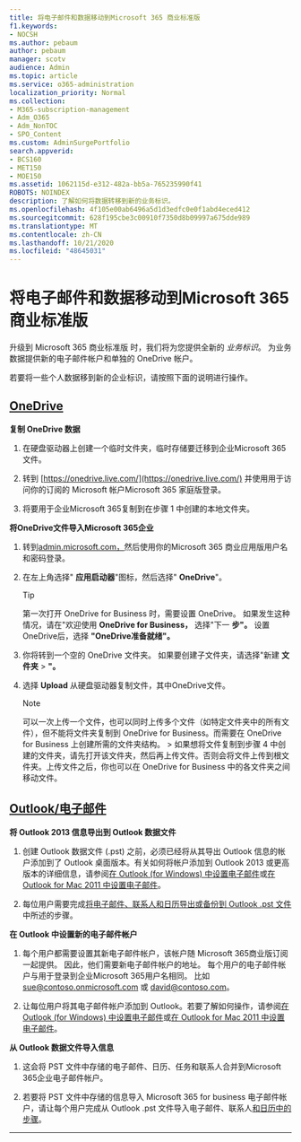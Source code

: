 ```yaml
---
title: 将电子邮件和数据移动到Microsoft 365 商业标准版
f1.keywords:
- NOCSH
ms.author: pebaum
author: pebaum
manager: scotv
audience: Admin
ms.topic: article
ms.service: o365-administration
localization_priority: Normal
ms.collection:
- M365-subscription-management
- Adm_O365
- Adm_NonTOC
- SPO_Content
ms.custom: AdminSurgePortfolio
search.appverid:
- BCS160
- MET150
- MOE150
ms.assetid: 1062115d-e312-482a-bb5a-765235990f41
ROBOTS: NOINDEX
description: 了解如何将数据转移到新的业务标识。
ms.openlocfilehash: 4f105e00ab6496a5d1d3edfc0e0f1abd4eced412
ms.sourcegitcommit: 628f195cbe3c00910f7350d8b09997a675dde989
ms.translationtype: MT
ms.contentlocale: zh-CN
ms.lasthandoff: 10/21/2020
ms.locfileid: "48645031"
---
```

# <a name="move-email-and-data-to-microsoft-365-business-standard"></a>将电子邮件和数据移动到Microsoft 365 商业标准版

升级到 Microsoft 365 商业标准版 时，我们将为您提供全新的 *业务标识*。 为业务数据提供新的电子邮件帐户和单独的 OneDrive 帐户。 
  
若要将一些个人数据移到新的企业标识，请按照下面的说明进行操作。
  
## <a name="onedrive"></a>[OneDrive](#tab/OneDrive)
  
 **复制 OneDrive 数据**
1. 在硬盘驱动器上创建一个临时文件夹，临时存储要迁移到企业Microsoft 365文件。
    
2. 转到 [https://onedrive.live.com/](https://onedrive.live.com/) 并使用用于访问你的订阅的 Microsoft 帐户Microsoft 365 家庭版登录。 
    
3. 将要用于企业Microsoft 365复制到在步骤 1 中创建的本地文件夹。
    
 **将OneDrive文件导入Microsoft 365企业**
1. 转到[admin.microsoft.com，](https://go.microsoft.com/fwlink/?LinkId=816877)然后使用你的Microsoft 365 商业应用版用户名和密码登录。 
    
2. 在左上角选择" **应用启动器**"图标，然后选择" **OneDrive**"。
  
    > [!TIP]
    > 第一次打开 OneDrive for Business 时，需要设置 OneDrive。 如果发生这种情况，请在"欢迎使用 **OneDrive for Business，** 选择"下一 **步"。** 设置OneDrive后，选择 **"OneDrive准备就绪"。** 
  
3. 你将转到一个空的 OneDrive 文件夹。 如果要创建子文件夹，请选择"新建 **文件夹** \> **"。**

4. 选择 **Upload** 从硬盘驱动器复制文件，其中OneDrive文件。 
  
    > [!NOTE]
    >  可以一次上传一个文件，也可以同时上传多个文件（如特定文件夹中的所有文件），但不能将文件夹复制到 OneDrive for Business。而需要在 OneDrive for Business 上创建所需的文件夹结构。 >  如果想将文件复制到步骤 4 中创建的文件夹，请先打开该文件夹，然后再上传文件。否则会将文件上传到根文件夹。上传文件之后，你也可以在 OneDrive for Business 中的各文件夹之间移动文件。 
  
## <a name="outlookemail"></a>[Outlook/电子邮件](#tab/Outlook)
  
 **将 Outlook 2013 信息导出到 Outlook 数据文件**
1. 创建 Outlook 数据文件 (.pst) 之前，必须已经将从其导出 Outlook 信息的帐户添加到了 Outlook 桌面版本。有关如何将帐户添加到 Outlook 2013 或更高版本的详细信息，请参阅[在 Outlook (for Windows) 中设置电子邮件](https://support.microsoft.com/office/6e27792a-9267-4aa4-8bb6-c84ef146101b)或[在 Outlook for Mac 2011 中设置电子邮件](https://support.microsoft.com/office/de372dc4-9648-4044-a76c-e8a60e178d54)。
    
2. 每位用户需要完成[将电子邮件、联系人和日历导出或备份到 Outlook .pst 文件](https://support.microsoft.com/office/14252b52-3075-4e9b-be4e-ff9ef1068f91)中所述的步骤。
    
 **在 Outlook 中设置新的电子邮件帐户**
1. 每个用户都需要设置其新电子邮件帐户，该帐户随 Microsoft 365商业版订阅一起提供。 因此，他们需要新电子邮件帐户的地址。 每个用户的电子邮件帐户与用于登录到企业Microsoft 365用户名相同。 比如 sue@contoso.onmicrosoft.com 或 david@contoso.com。
    
2. 让每位用户将其电子邮件帐户添加到 Outlook。若要了解如何操作，请参阅[在 Outlook (for Windows) 中设置电子邮件](https://support.microsoft.com/office/6e27792a-9267-4aa4-8bb6-c84ef146101b)或[在 Outlook for Mac 2011 中设置电子邮件](https://support.microsoft.com/office/de372dc4-9648-4044-a76c-e8a60e178d54)。
    
 **从 Outlook 数据文件导入信息**
1. 这会将 PST 文件中存储的电子邮件、日历、任务和联系人合并到Microsoft 365企业电子邮件帐户。
    
2. 若要将 PST 文件中存储的信息导入 Microsoft 365 for business 电子邮件帐户，请让每个用户完成从 Outlook .pst 文件导入电子邮件、联系人[和日历中的步骤](https://support.microsoft.com/office/431a8e9a-f99f-4d5f-ae48-ded54b3440ac)。
    
---

